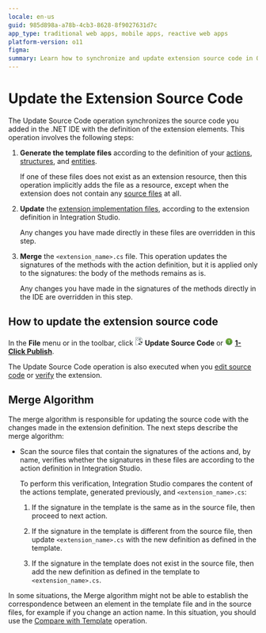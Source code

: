 ```yaml
---
locale: en-us
guid: 985d898a-a78b-4cb3-8628-8f9027631d7c
app_type: traditional web apps, mobile apps, reactive web apps
platform-version: o11
figma:
summary: Learn how to synchronize and update extension source code in OutSystems 11 (O11) using Integration Studio's automated operations.
---
```

# Update the Extension Source Code

The Update Source Code operation synchronizes the source code you added in the .NET IDE with the definition of the extension elements. This operation involves the following steps:

1. **Generate the template files** according to the definition of your [actions](<../managing-extensions/action-define.md>), [structures](<../managing-extensions/structure-define.md>), and [entities](<../managing-extensions/entity-define.md>).

    If one of these files does not exist as an extension resource, then this operation implicitly adds the file as a resource, except when the extension does not contain any [source files](<../getting-started/extension-source-files.md>) at all.

1. **Update** the [extension implementation files](<../getting-started/extension-source-files.md>), according to the extension definition in Integration Studio.

    <div class="info" markdown="1">

    Any changes you have made directly in these files are overridden in this step.
    
    </div>

1. **Merge** the `<extension_name>.cs` file. This operation updates the signatures of the methods with the action definition, but it is applied only to the signatures: the body of the methods remains as is.

    <div class="info" markdown="1">

    Any changes you have made in the signatures of the methods directly in the IDE are overridden in this step.  
    
    </div>
  
## How to update the extension source code

In the **File** menu or in the toolbar, click ![Icon of the Update Source Code button in the toolbar](images/update-source-code.png "Update Source Code Button") **Update Source Code** or ![Icon of the 1-Click Publish button in the toolbar](images/1-click-publish-icon.png "1-Click Publish Button") [**1-Click Publish**](<extension-1-cp.md>).

<div class="info" markdown="1">

The Update Source Code operation is also executed when you [edit source code](<extension-code-edit.md>) or [verify](<extension-verify.md>) the extension.

</div>

## Merge Algorithm

The merge algorithm is responsible for updating the source code with the changes made in the extension definition. The next steps describe the merge algorithm:

* Scan the source files that contain the signatures of the actions and, by name, verifies whether the signatures in these files are according to the action definition in Integration Studio.

    To perform this verification, Integration Studio compares the content of the actions template, generated previously, and `<extension_name>.cs`:

    1. If the signature in the template is the same as in the source file, then proceed to next action.

    1. If the signature in the template is different from the source file, then update `<extension_name>.cs` with the new definition as defined in the template.

    1. If the signature in the template does not exist in the source file, then add the new definition as defined in the template to `<extension_name>.cs`.

In some situations, the Merge algorithm might not be able to establish the correspondence between an element in the template file and in the source files, for example if you change an action name. In this situation, you should use the [Compare with Template](<../../../ref/integration-studio/editor/resource.md#comparing-with-template>) operation.
